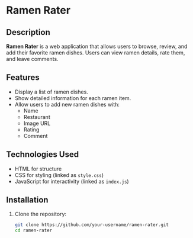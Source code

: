 
# Ramen Rater

## Description
**Ramen Rater** is a web application that allows users to browse, review, and add their favorite ramen dishes. Users can view ramen details, rate them, and leave comments.

## Features
- Display a list of ramen dishes.
- Show detailed information for each ramen item.
- Allow users to add new ramen dishes with:
  - Name
  - Restaurant
  - Image URL
  - Rating
  - Comment

## Technologies Used
- HTML for structure
- CSS for styling (linked as `style.css`)
- JavaScript for interactivity (linked as `index.js`)

## Installation
1. Clone the repository:
   ```sh
   git clone https://github.com/your-username/ramen-rater.git
   cd ramen-rater